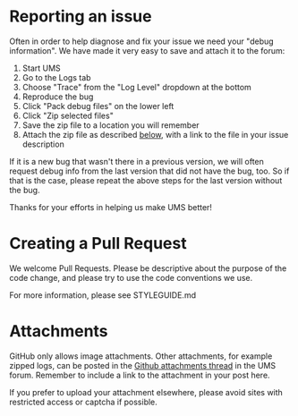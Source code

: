 # Reporting an issue

Often in order to help diagnose and fix your issue we need your "debug information". We have made it very easy to save and attach it to the forum:

1.  Start UMS
2.  Go to the Logs tab
3.  Choose "Trace" from the "Log Level" dropdown at the bottom
4.  Reproduce the bug
5.  Click "Pack debug files" on the lower left
6.  Click "Zip selected files"
7.  Save the zip file to a location you will remember
8.  Attach the zip file as described [below](#Attachments), with a link to the file in your issue description

If it is a new bug that wasn't there in a previous version, we will often request debug info from the last version that did not have the bug, too.
So if that is the case, please repeat the above steps for the last version without the bug.

Thanks for your efforts in helping us make UMS better!

# Creating a Pull Request

We welcome Pull Requests. Please be descriptive about the purpose of the code change, and please try to use the code conventions we use.

For more information, please see STYLEGUIDE.md

# <a name="Attachments"></a>Attachments

GitHub only allows image attachments. Other attachments, for example zipped logs, can be posted in the <a href="http://www.universalmediaserver.com/forum/viewtopic.php?f=14&t=1656">Github attachments thread</a> in the UMS forum.
Remember to include a link to the attachment in your post here.

If you prefer to upload your attachment elsewhere, please avoid sites with restricted access or captcha if possible.
